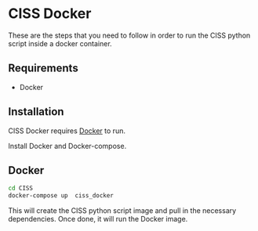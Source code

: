 # CISS Docker

These are the steps that you need to follow in order to run the CISS python script inside a docker container.

## Requirements

- Docker


## Installation

CISS Docker requires [Docker](https://docs.docker.com/get-docker/) to run.

Install Docker and Docker-compose.

## Docker

```sh
cd CISS 
docker-compose up  ciss_docker
```

This will create the CISS python script image and pull in the necessary dependencies.
Once done, it will run the Docker image.
